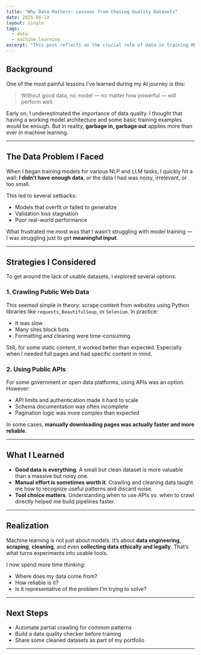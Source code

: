 ```yaml
---
title: "Why Data Matters: Lessons from Chasing Quality Datasets"  
date: 2025-06-13  
layout: single  
tags:  
  - data  
  - machine-learning  
excerpt: "This post reflects on the crucial role of data in training ML models, highlighting challenges in acquiring quality data and lessons from my experience building datasets manually."  
---
```


## Background  

One of the most painful lessons I’ve learned during my AI journey is this:  

> Without good data, no model — no matter how powerful — will perform well.  

Early on, I underestimated the importance of data quality. I thought that having a working model architecture and some basic training examples would be enough. But in reality, **garbage in, garbage out** applies more than ever in machine learning.  

---

## The Data Problem I Faced  

When I began training models for various NLP and LLM tasks, I quickly hit a wall: **I didn’t have enough data**, or the data I had was noisy, irrelevant, or too small.  

This led to several setbacks:  
- Models that overfit or failed to generalize  
- Validation loss stagnation  
- Poor real-world performance  

What frustrated me most was that I wasn’t struggling with model training — I was struggling just to get **meaningful input**.  

---

## Strategies I Considered  

To get around the lack of usable datasets, I explored several options:  

### 1. Crawling Public Web Data  

This seemed simple in theory: scrape content from websites using Python libraries like `requests`, `BeautifulSoup`, or `Selenium`. In practice:  
- It was slow  
- Many sites block bots  
- Formatting and cleaning were time-consuming  

Still, for some static content, it worked better than expected. Especially when I needed full pages and had specific content in mind.  

### 2. Using Public APIs  

For some government or open data platforms, using APIs was an option. However:  
- API limits and authentication made it hard to scale  
- Schema documentation was often incomplete  
- Pagination logic was more complex than expected  

In some cases, **manually downloading pages was actually faster and more reliable**.  

---

## What I Learned  

- **Good data is everything**. A small but clean dataset is more valuable than a massive but noisy one.  
- **Manual effort is sometimes worth it**. Crawling and cleaning data taught me how to recognize useful patterns and discard noise.  
- **Tool choice matters**. Understanding when to use APIs vs. when to crawl directly helped me build pipelines faster.  

---

## Realization  

Machine learning is not just about models. It’s about **data engineering**, **scraping**, **cleaning**, and even **collecting data ethically and legally**. That’s what turns experiments into usable tools.  

I now spend more time thinking:  
- Where does my data come from?  
- How reliable is it?  
- Is it representative of the problem I’m trying to solve?  

---

## Next Steps  

- Automate partial crawling for common patterns  
- Build a data quality checker before training  
- Share some cleaned datasets as part of my portfolio  

---
